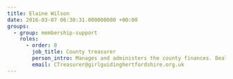 ```yaml
---
title: Elaine Wilson
date: 2016-03-07 06:30:31.000000000 +00:00
groups:
  - group: membership-support
    roles:
      - order: 8
        job_title: County treasurer
        person_intro: Manages and administers the county finances. Dealing with day-to-day operational activities and supporting the strategic development of the use of county funds.
        email: CTreasurer@girlguidinghertfordshire.org.uk
---
```

